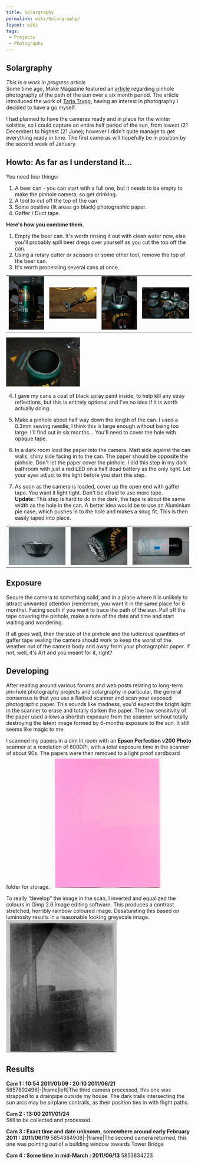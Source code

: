 ```yaml
---
title: Solargraphy
permalink: wiki/Solargraphy/
layout: wiki
tags:
 - Projects
 - Photography
---
```


Solargraphy
-----------

*This is a work in progress article*  
Some time ago, Make Magazine featured an
[article](http://blog.makezine.com/archive/2010/02/lovely_solargraphy_photos.html)
regarding pinhole photography of the path of the sun over a six month
period. The article introduced the work of [Tarja
Trygg](http://www.solargraphy.com/), having an interest in photography I
decided to have a go myself.

I had planned to have the cameras ready and in place for the winter
solstice, so I could capture an entire half period of the sun, from
lowest (21 December) to highest (21 June); however I didn't quite manage
to get everything ready in time. The first cameras will hopefully be in
position by the second week of January.

Howto: As far as I understand it...
-----------------------------------

You need four things:

1.  A beer can - you can start with a full one, but it needs to be empty
    to make the pinhole camera, so get drinking.
2.  A tool to cut off the top of the can
3.  Some positive (lit areas go black) photographic paper.
4.  Gaffer / Duct tape.

**Here's how you combine them.**  
1. Empty the beer can. It's worth rinsing it out with clean water now,
else you'll probably spill beer dregs over yourself as you cut the top
off the can.  
2. Using a rotary cutter or scissors or some other tool, remove the top
of the beer can.  
3. It's worth processing several cans at once.

|                                                                                                                                                                             |                                                                                                                                                                  |                                                                                                                    |                                                                                                                                                                                                                                               |
|-----------------------------------------------------------------------------------------------------------------------------------------------------------------------------|------------------------------------------------------------------------------------------------------------------------------------------------------------------|--------------------------------------------------------------------------------------------------------------------|-----------------------------------------------------------------------------------------------------------------------------------------------------------------------------------------------------------------------------------------------|
| <img src="Solar-1-can.jpg" title="1. Empty beer can, your taste in beer may vary from mine." alt="1. Empty beer can, your taste in beer may vary from mine." width="150" /> | <img src="Solar-1-tool.jpg.jpg" title="2. Rotary cutter for removing the top of the can." alt="2. Rotary cutter for removing the top of the can." width="200" /> | <img src="Solar-1-headless-can.jpg" title="3. Can with top cut off." alt="3. Can with top cut off." width="150" /> | <img src="Solar-1-headless-cans.jpg" title="4. You may want to process several cans at once if you plan to make multiple cameras." alt="4. You may want to process several cans at once if you plan to make multiple cameras." width="200" /> |

  
<img src="Solar-1-matt-black.jpg" title="fig:5. Can given an internal coat of black paint." alt="5. Can given an internal coat of black paint." width="200" />

4. I gave my cans a coat of black spray paint inside, to help kill any
stray reflections, but this is entirely optional and I've no idea if it
is worth actually doing.

5. Make a pinhole about half way down the length of the can. I used a
0.3mm sewing needle, I think this is large enough without being too
large. I'll find out in six months... You'll need to cover the hole with
opaque tape.

6. In a dark room load the paper into the camera. Matt side against the
can walls, shiny side facing in to the can. The paper should be opposite
the pinhole. Don't let the paper cover the pinhole. I did this step in
my dark bathroom with just a red LED on a half dead battery as the only
light. Let your eyes adjust to the light before you start this step.

7. As soon as the camera is loaded, cover up the open end with gaffer
tape. You want it light tight. Don't be afraid to use more tape.  
**Update:** This step is hard to do in the dark, the tape is about the
same width as the hole in the can. A better idea would be to use an
Aluminium pie case, which pushes in to the hole and makes a snug fit.
This is then easily taped into place.

|                                                                                                               |                                                                                                                                                        |                                                                                                                                                                                                                                                                                                        |
|---------------------------------------------------------------------------------------------------------------|--------------------------------------------------------------------------------------------------------------------------------------------------------|--------------------------------------------------------------------------------------------------------------------------------------------------------------------------------------------------------------------------------------------------------------------------------------------------------|
| <img src="Solar-1-cap.jpg" title="Single portion Al pie case" alt="Single portion Al pie case" width="200" /> | <img src="Solar-1-cap-fitted.jpg" title="Fits the hole well and is easy to tape over" alt="Fits the hole well and is easy to tape over" width="200" /> | <img src="Solar-1-loaded.jpg" title="6. The loaded beer can pinhole camera. The pinhole is under the blue tape. The open end is sealed up with gaffer tape" alt="6. The loaded beer can pinhole camera. The pinhole is under the blue tape. The open end is sealed up with gaffer tape" width="200" /> |

Exposure
--------

Secure the camera to something solid, and in a place where it is
unlikely to attract unwanted attention (remember, you want it in the
same place for 6 months). Facing south if you want to trace the path of
the sun. Pull off the tape covering the pinhole, make a note of the date
and time and start waiting and wondering.

If all goes well, then the size of the pinhole and the ludicrous
quantities of gaffer tape sealing the camera should work to keep the
worst of the weather out of the camera body and away from your
photographic paper. If not, well, it's Art and you meant for it, right?

Developing
----------

After reading around various forums and web posts relating to long-term
pin-hole photography projects and solargraphy in particular, the general
consensus is that you use a flatbed scanner and scan your exposed
photographic paper. This sounds like madness, you'd expect the bright
light in the scanner to erase and totally darken the paper. The low
sensitivity of the paper used allows a shortish exposure from the
scanner without totally destroying the latent image formed by 6-months
exposure to the sun. It still seems like magic to me.

I scanned my papers in a dim lit room with an **Epson Perfection v200
Photo** scanner at a resolution of 600DPI, with a total exposure time in
the scanner of about 90s. The papers were then removed to a light proof
cardboard folder for storage.
<img src="Solar-as-scanned.jpg" title="fig:The just-scanned paper, no idea why it is pink. A faint trace of image is just visible." alt="The just-scanned paper, no idea why it is pink. A faint trace of image is just visible." width="300" />

To really “develop” the image in the scan, I inverted and equalized the
colours in Gimp 2.6 image editing software. This produces a contrast
stretched, horribly rainbow coloured image. Desaturating this based on
luminosity results in a reasonable looking greyscale image.
<img src="Solar-processed.jpg" title="fig:The result after processing. This is just a low-res version of the final image. Quality is better than this." alt="The result after processing. This is just a low-res version of the final image. Quality is better than this." width="300" />

Results
-------

  
**Cam 1 : 10:54 2011/01/09 : 20:10 2011/06/21**  
<flickr>5857892496|-|frame|left|The third camera processed, this one was
strapped to a drainpipe outside my house. The dark trails intersecting
the sun arcs may be airplane contrails, as their position ties in with
flight paths.</flickr>

  
  
**Cam 2 : 13:00 2011/01/24**  
Still to be collected and processed.

  
  
**Cam 3 : Exact time and date unknown, somewhere around early February
2011 : 2011/06/19** <flickr>5854384908|-|frame|The second camera
returned, this one was pointing out of a building window towards Tower
Bridge</flickr>

  
  
**Cam 4 : Some time in mid-March : 2011/06/13** 5853834223
